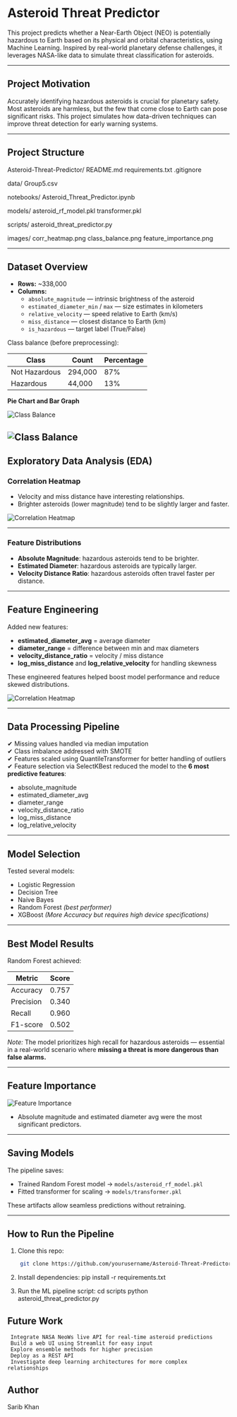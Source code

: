 #  Asteroid Threat Predictor

This project predicts whether a Near-Earth Object (NEO) is potentially hazardous to Earth based on its physical and orbital characteristics, using Machine Learning. Inspired by real-world planetary defense challenges, it leverages NASA-like data to simulate threat classification for asteroids.

---

##  Project Motivation

Accurately identifying hazardous asteroids is crucial for planetary safety. Most asteroids are harmless, but the few that come close to Earth can pose significant risks. This project simulates how data-driven techniques can improve threat detection for early warning systems.

---

##  Project Structure

Asteroid-Threat-Predictor/
README.md
requirements.txt
.gitignore

data/
    Group5.csv

notebooks/
    Asteroid_Threat_Predictor.ipynb

models/
    asteroid_rf_model.pkl
    transformer.pkl

scripts/
    asteroid_threat_predictor.py

images/
    corr_heatmap.png
    class_balance.png
    feature_importance.png

---

##  Dataset Overview

- **Rows:** ~338,000
- **Columns:**
    - `absolute_magnitude` — intrinsic brightness of the asteroid
    - `estimated_diameter_min` / `max` — size estimates in kilometers
    - `relative_velocity` — speed relative to Earth (km/s)
    - `miss_distance` — closest distance to Earth (km)
    - `is_hazardous` — target label (True/False)

Class balance (before preprocessing):

| Class            | Count    | Percentage |
|------------------|----------|------------|
| Not Hazardous    | 294,000  | 87%        |
| Hazardous        | 44,000   | 13%        |

**Pie Chart and Bar Graph**

![Class Balance](Images/class_balance1.png)

![Class Balance](Images/class_balance2.png)
---

##  Exploratory Data Analysis (EDA)

### Correlation Heatmap

- Velocity and miss distance have interesting relationships.
- Brighter asteroids (lower magnitude) tend to be slightly larger and faster.

![Correlation Heatmap](Images/Before_Corr_Heatmap.png)

---

### Feature Distributions

- **Absolute Magnitude**: hazardous asteroids tend to be brighter.
- **Estimated Diameter**: hazardous asteroids are typically larger.
- **Velocity Distance Ratio**: hazardous asteroids often travel faster per distance.

---

##  Feature Engineering

Added new features:

- **estimated_diameter_avg** = average diameter
- **diameter_range** = difference between min and max diameters
- **velocity_distance_ratio** = velocity / miss distance
- **log_miss_distance** and **log_relative_velocity** for handling skewness

These engineered features helped boost model performance and reduce skewed distributions.

![Correlation Heatmap](Images/After_Corr_Heatmap.png)

---

##  Data Processing Pipeline

✔ Missing values handled via median imputation  
✔ Class imbalance addressed with SMOTE  
✔ Features scaled using QuantileTransformer for better handling of outliers  
✔ Feature selection via SelectKBest reduced the model to the **6 most predictive features**:

- absolute_magnitude
- estimated_diameter_avg
- diameter_range
- velocity_distance_ratio
- log_miss_distance
- log_relative_velocity

---

##  Model Selection

Tested several models:

- Logistic Regression
- Decision Tree
- Naive Bayes
- Random Forest  *(best performer)*
- XGBoost *(More Accuracy but requires high device specifications)*

---

##  Best Model Results

Random Forest achieved:

| Metric      | Score |
|-------------|-------|
| Accuracy    | 0.757 |
| Precision   | 0.340 |
| Recall      | 0.960 |
| F1-score    | 0.502 |

*Note:* The model prioritizes high recall for hazardous asteroids — essential in a real-world scenario where **missing a threat is more dangerous than false alarms.**

---

##  Feature Importance

![Feature Importance](Images/feature_importance.png)

- Absolute magnitude and estimated diameter avg were the most significant predictors.

---

##  Saving Models

The pipeline saves:

- Trained Random Forest model → `models/asteroid_rf_model.pkl`
- Fitted transformer for scaling → `models/transformer.pkl`

These artifacts allow seamless predictions without retraining.

---

##  How to Run the Pipeline

1. Clone this repo:
``` bash
    git clone https://github.com/yourusername/Asteroid-Threat-Predictor.git
```

2. Install dependencies:
    pip install -r requirements.txt

3. Run the ML pipeline script:
    cd scripts
    python asteroid_threat_predictor.py

##  Future Work
     Integrate NASA NeoWs live API for real-time asteroid predictions
     Build a web UI using Streamlit for easy input
     Explore ensemble methods for higher precision
     Deploy as a REST API
     Investigate deep learning architectures for more complex relationships
     
## Author
Sarib Khan
